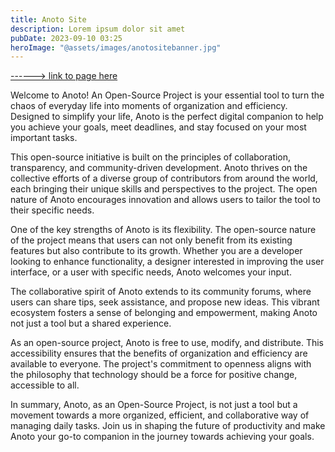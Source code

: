 ```yaml
---
title: Anoto Site
description: Lorem ipsum dolor sit amet
pubDate: 2023-09-10 03:25
heroImage: "@assets/images/anotositebanner.jpg"
---
```

[------> link to page here](https://anoto-website.vercel.app/)

Welcome to Anoto! An Open-Source Project is your essential tool to turn the chaos of everyday life into moments of organization and efficiency. Designed to simplify your life, Anoto is the perfect digital companion to help you achieve your goals, meet deadlines, and stay focused on your most important tasks.

This open-source initiative is built on the principles of collaboration, transparency, and community-driven development. Anoto thrives on the collective efforts of a diverse group of contributors from around the world, each bringing their unique skills and perspectives to the project. The open nature of Anoto encourages innovation and allows users to tailor the tool to their specific needs.

One of the key strengths of Anoto is its flexibility. The open-source nature of the project means that users can not only benefit from its existing features but also contribute to its growth. Whether you are a developer looking to enhance functionality, a designer interested in improving the user interface, or a user with specific needs, Anoto welcomes your input.

The collaborative spirit of Anoto extends to its community forums, where users can share tips, seek assistance, and propose new ideas. This vibrant ecosystem fosters a sense of belonging and empowerment, making Anoto not just a tool but a shared experience.

As an open-source project, Anoto is free to use, modify, and distribute. This accessibility ensures that the benefits of organization and efficiency are available to everyone. The project's commitment to openness aligns with the philosophy that technology should be a force for positive change, accessible to all.

In summary, Anoto, as an Open-Source Project, is not just a tool but a movement towards a more organized, efficient, and collaborative way of managing daily tasks. Join us in shaping the future of productivity and make Anoto your go-to companion in the journey towards achieving your goals.